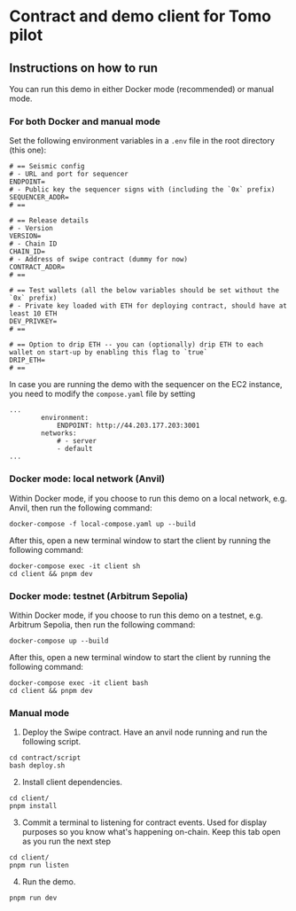 # Contract and demo client for Tomo pilot

## Instructions on how to run

You can run this demo in either Docker mode (recommended) or manual mode.

### For both Docker and manual mode

Set the following environment variables in a `.env` file in the root directory (this one):

```
# == Seismic config
# - URL and port for sequencer
ENDPOINT=
# - Public key the sequencer signs with (including the `0x` prefix)
SEQUENCER_ADDR=
# ==

# == Release details
# - Version
VERSION=
# - Chain ID
CHAIN_ID=
# - Address of swipe contract (dummy for now)
CONTRACT_ADDR=
# ==

# == Test wallets (all the below variables should be set without the `0x` prefix)
# - Private key loaded with ETH for deploying contract, should have at least 10 ETH
DEV_PRIVKEY=
# ==

# == Option to drip ETH -- you can (optionally) drip ETH to each wallet on start-up by enabling this flag to `true`
DRIP_ETH=
# ==
```

In case you are running the demo with the sequencer on the EC2 instance, you need to modify the `compose.yaml` file by setting

```
...
        environment:
            ENDPOINT: http://44.203.177.203:3001
        networks:
            # - server
            - default
...
```

### Docker mode: local network (Anvil)

Within Docker mode, if you choose to run this demo on a local network, e.g. Anvil, then run the following command:

```
docker-compose -f local-compose.yaml up --build
```

After this, open a new terminal window to start the client by running the following command:

```
docker-compose exec -it client sh
cd client && pnpm dev
```

### Docker mode: testnet (Arbitrum Sepolia)

Within Docker mode, if you choose to run this demo on a testnet, e.g. Arbitrum Sepolia, then run the following command:

```
docker-compose up --build
```

After this, open a new terminal window to start the client by running the following command:

```
docker-compose exec -it client bash
cd client && pnpm dev
```

### Manual mode

1. Deploy the Swipe contract. Have an anvil node running and run the following script.

```
cd contract/script
bash deploy.sh
```

2. Install client dependencies.

```
cd client/
pnpm install
```

3. Commit a terminal to listening for contract events. Used for display purposes so you know what's happening on-chain. Keep this tab open as you run the next step

```
cd client/
pnpm run listen
```

4. Run the demo.

```
pnpm run dev
```
